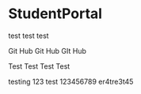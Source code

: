 # StudentPortal

test
test
test

Git Hub Git Hub GIt Hub

Test Test Test Test

testing 123
test 123456789
er4tre3t45
